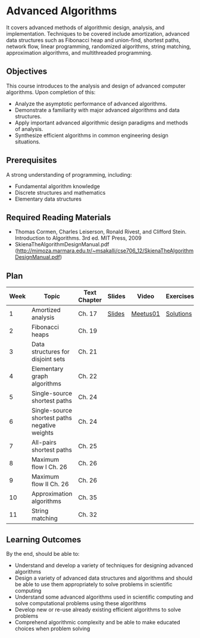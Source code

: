 # Advanced Algorithms

It covers advanced methods of algorithmic design, analysis, and implementation. Techniques to be covered include amortization, advanced data structures such as Fibonacci heap and union-find, shortest paths, network flow, linear programming, randomized algorithms, string matching, approximation algorithms, and multithreaded programming.

## Objectives

This course introduces to the analysis and design of advanced computer algorithms. Upon completion of this:

- Analyze the asymptotic performance of advanced algorithms.
- Demonstrate a familiarity with major advanced algorithms and data structures.
- Apply important advanced algorithmic design paradigms and methods of analysis.
- Synthesize efficient algorithms in common engineering design situations.

## Prerequisites

A strong understanding of programming, including:

- Fundamental algorithm knowledge
- Discrete structures and mathematics
- Elementary data structures

## Required Reading Materials

- Thomas Cormen, Charles Leiserson, Ronald Rivest, and Clifford Stein. Introduction to Algorithms. 3rd ed. MIT Press, 2009 <br />
- SkienaTheAlgorithmDesignManual.pdf (http://mimoza.marmara.edu.tr/~msakalli/cse706_12/SkienaTheAlgorithmDesignManual.pdf) <br />

## Plan

| Week | Topic                                         | Text Chapter | Slides| Video| Exercises|
| ---- | --------------------------------------------- | ------------ |-------|------|----------|
| 1    | Amortized analysis                            | Ch. 17       |[Slides](/slides/1.pdf)|[Meetus01](youtube.com)| [Solutions]()|
| 2    | Fibonacci heaps                               | Ch. 19       ||||
| 3    | Data structures for disjoint sets             | Ch. 21       ||||
| 4    | Elementary graph algorithms                   | Ch. 22       ||||
| 5    | Single-source shortest paths                  | Ch. 24       ||||
| 6    | Single-source shortest paths negative weights | Ch. 24       ||||
| 7    | All-pairs shortest paths                      | Ch. 25       ||||
| 8    | Maximum flow I Ch. 26                         | Ch. 26       ||||
| 9    | Maximum flow II Ch. 26                        | Ch. 26       ||||
| 10   | Approximation algorithms                      | Ch. 35       ||||
| 11   | String matching                               | Ch. 32       ||||

## Learning Outcomes

By the end, should be able to:

- Understand and develop a variety of techniques for designing advanced algorithms
- Design a variety of advanced data structures and algorithms and should be able to use them appropriately to solve problems in scientific computing
- Understand some advanced algorithms used in scientific computing and solve computational problems using these algorithms
- Develop new or re-use already existing efficient algorithms to solve problems
- Comprehend algorithmic complexity and be able to make educated choices when problem solving
